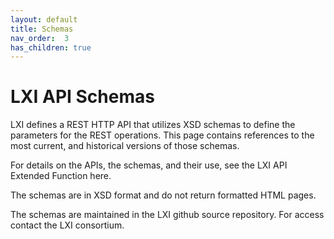 ```yaml
---
layout: default
title: Schemas
nav_order:  3
has_children: true
---
```


# LXI API Schemas

LXI defines a REST HTTP API that utilizes XSD schemas to 
define the parameters for the REST operations. This page 
contains references to the most current, and historical 
versions of those schemas.

For details on the APIs, the schemas, and their use, see 
the LXI API Extended Function here.

The schemas are in XSD format and do not return formatted HTML pages.

The schemas are maintained in the LXI github source 
repository. For access contact the LXI consortium.

